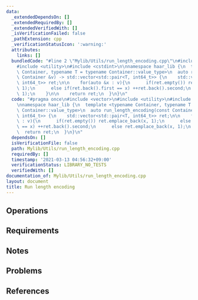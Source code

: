 ```yaml
---
data:
  _extendedDependsOn: []
  _extendedRequiredBy: []
  _extendedVerifiedWith: []
  _isVerificationFailed: false
  _pathExtension: cpp
  _verificationStatusIcon: ':warning:'
  attributes:
    links: []
  bundledCode: "#line 2 \"Mylib/Utils/run_length_encoding.cpp\"\n#include <vector>\n\
    #include <utility>\n#include <cstdint>\n\nnamespace haar_lib {\n  template <typename\
    \ Container, typename T = typename Container::value_type>\n  auto run_length_encoding(const\
    \ Container &v) -> std::vector<std::pair<T, int64_t>> {\n    std::vector<std::pair<T,\
    \ int64_t>> ret;\n\n    for(auto &x : v){\n      if(ret.empty()) ret.emplace_back(x,\
    \ 1);\n      else if(ret.back().first == x) ++ret.back().second;\n      else ret.emplace_back(x,\
    \ 1);\n    }\n\n    return ret;\n  }\n}\n"
  code: "#pragma once\n#include <vector>\n#include <utility>\n#include <cstdint>\n\
    \nnamespace haar_lib {\n  template <typename Container, typename T = typename\
    \ Container::value_type>\n  auto run_length_encoding(const Container &v) -> std::vector<std::pair<T,\
    \ int64_t>> {\n    std::vector<std::pair<T, int64_t>> ret;\n\n    for(auto &x\
    \ : v){\n      if(ret.empty()) ret.emplace_back(x, 1);\n      else if(ret.back().first\
    \ == x) ++ret.back().second;\n      else ret.emplace_back(x, 1);\n    }\n\n  \
    \  return ret;\n  }\n}\n"
  dependsOn: []
  isVerificationFile: false
  path: Mylib/Utils/run_length_encoding.cpp
  requiredBy: []
  timestamp: '2021-03-13 04:56:32+09:00'
  verificationStatus: LIBRARY_NO_TESTS
  verifiedWith: []
documentation_of: Mylib/Utils/run_length_encoding.cpp
layout: document
title: Run length encoding
---
```


## Operations

## Requirements

## Notes

## Problems

## References
